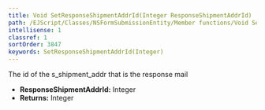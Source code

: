 ```yaml
---
title: Void SetResponseShipmentAddrId(Integer ResponseShipmentAddrId)
path: /EJScript/Classes/NSFormSubmissionEntity/Member functions/Void SetResponseShipmentAddrId(Integer p_0)
intellisense: 1
classref: 1
sortOrder: 3847
keywords: SetResponseShipmentAddrId(Integer)
---
```



The id of the s\_shipment_addr that is the response mail



* **ResponseShipmentAddrId:** Integer
* **Returns:** Integer


